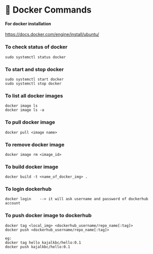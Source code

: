 # :whale: Docker Commands 
#### For docker installation
https://docs.docker.com/engine/install/ubuntu/
### To check status of docker 
~~~
sudo systemctl status docker
~~~
### To start and stop docker
~~~
sudo systemctl start docker
sudo systemctl stop docker
~~~
### To list all docker images
~~~
docker image ls 
docker image ls -a
~~~
### To pull docker image
~~~
docker pull <image name>
~~~
### To remove docker image 
~~~
docker image rm <image_id> 
~~~
### To build docker image
~~~
docker build -t <name_of_docker_img> . 
~~~
### To login dockerhub
~~~
docker login 	--> it will ask username and password of dockerhub account
~~~
### To push docker image to dockerhub
~~~
docker tag <local_img> <dockerhub_username/repo_name[:tag]>
docker push <dockerhub_username/repo_name[:tag]>

eg:
docker tag hello kajalkbc/hello:0.1
docker push kajalkbc/hello:0.1
~~~
